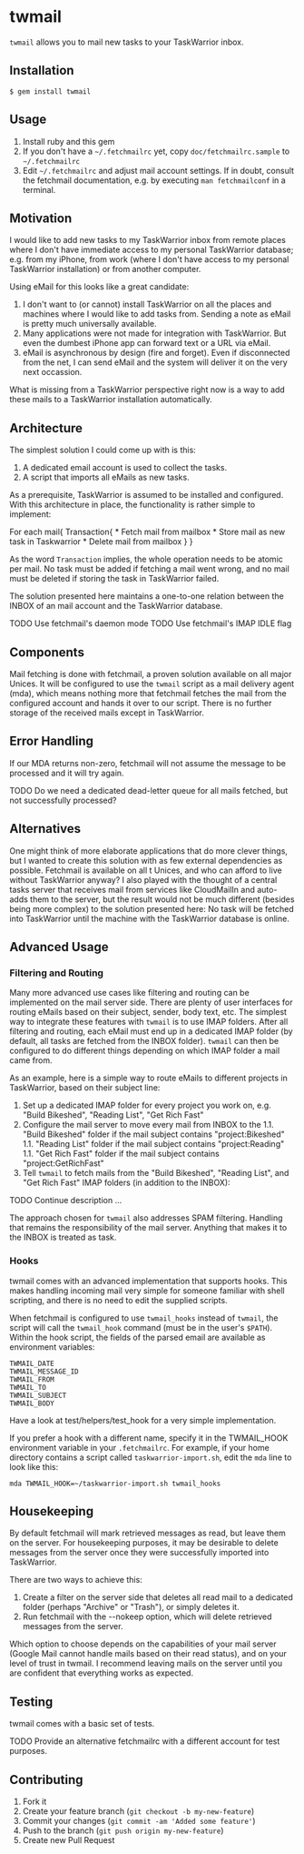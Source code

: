 # twmail

`twmail` allows you to mail new tasks to your TaskWarrior inbox.

## Installation

    $ gem install twmail

## Usage

1. Install ruby and this gem
1. If you don't have a `~/.fetchmailrc` yet, copy `doc/fetchmailrc.sample` to `~/.fetchmailrc`
1. Edit `~/.fetchmailrc` and adjust mail account settings. If in doubt, consult the fetchmail documentation, e.g. by executing `man fetchmailconf` in a terminal.

## Motivation
I would like to add new tasks to my TaskWarrior inbox from remote places where I don't have immediate access to my personal TaskWarrior database; e.g. from my iPhone, from work (where I don't have access to my personal TaskWarrior installation) or from another computer. 

Using eMail for this looks like a great candidate:

1. I don't want to (or cannot) install TaskWarrior on all the places and machines where I would like to add tasks from. Sending a note as eMail is pretty much universally available. 
1. Many applications were not made for integration with TaskWarrior. But even the dumbest iPhone app can forward text or a URL via eMail.
1. eMail is asynchronous by design (fire and forget). Even if disconnected from the net, I can send eMail and the system will deliver it on the very next occassion.

What is missing from a TaskWarrior perspective right now is a way to add these mails to a TaskWarrior installation automatically.

## Architecture
The simplest solution I could come up with is this:

1. A dedicated email account is used to collect the tasks.
1. A script that imports all eMails as new tasks.

As a prerequisite, TaskWarrior is assumed to be installed and configured. With this architecture in place, the functionality is rather simple to implement:

  For each mail{
    Transaction{
      * Fetch mail from mailbox
      * Store mail as new task in Taskwarrior
      * Delete mail from mailbox
    }
  }

  As the word `Transaction` implies, the whole operation needs to be atomic per mail. No task must be added if fetching a mail went wrong, and no mail must be deleted if storing the task in TaskWarrior failed.

The solution presented here maintains a one-to-one relation between the INBOX of an mail account and the TaskWarrior database.

TODO Use fetchmail's daemon mode
TODO Use fetchmail's IMAP IDLE flag

## Components
Mail fetching is done with fetchmail, a proven solution available on all major Unices. It will be configured to use the `twmail` script as a mail delivery agent (mda), which means nothing more that fetchmail fetches the mail from the configured account and hands it over to our script. There is no further storage of the received mails except in TaskWarrior.

## Error Handling
If our MDA returns non-zero, fetchmail will not assume the message to be processed and it will try again.

TODO Do we need a dedicated dead-letter queue for all mails fetched, but not successfully processed?

## Alternatives
One might think of more elaborate applications that do more clever things, but I wanted to create this solution with as few external dependencies as possible. Fetchmail is available on all t Unices, and who can afford to live without TaskWarrior anyway? I also played with the thought of a central tasks server that receives mail from services like CloudMailIn and auto-adds them to the server, but the result would not be much different (besides being more complex) to the solution presented here: No task will be fetched into TaskWarrior until the machine with the TaskWarrior database is online.

## Advanced Usage
### Filtering and Routing
Many more advanced use cases like filtering and routing can be implemented on the mail server side. There are plenty of user interfaces for routing eMails based on their subject, sender, body text, etc. The simplest way to integrate these features with `twmail` is to use IMAP folders. After all filtering and routing, each eMail must end up in a dedicated IMAP folder (by default, all tasks are fetched from the INBOX folder). `twmail` can then be configured to do different things depending on which IMAP folder a mail came from.

As an example, here is a simple way to route eMails to different projects in TaskWarrior, based on their subject line:

1. Set up a dedicated IMAP folder for every project you work on, e.g. "Build Bikeshed", "Reading List", "Get Rich Fast"
1. Configure the mail server to move every mail from INBOX to the
  1.1. "Build Bikeshed" folder if the mail subject contains "project:Bikeshed"
  1.1. "Reading List" folder if the mail subject contains "project:Reading"
  1.1. "Get Rich Fast" folder if the mail subject contains "project:GetRichFast"
1. Tell `twmail` to fetch mails from the "Build Bikeshed", "Reading List", and "Get Rich Fast" IMAP folders (in addition to the INBOX):

TODO Continue description ...

The approach chosen for `twmail` also addresses SPAM filtering. Handling that remains the responsibility of the mail server. Anything that makes it to the INBOX is treated as task.

### Hooks
twmail comes with an advanced implementation that supports hooks. This makes handling incoming mail very simple for someone familiar with shell scripting, and there is no need to edit the supplied scripts. 

When fetchmail is configured to use `twmail_hooks` instead of `twmail`, the script will call the `twmail_hook` command (must be in the user's `$PATH`). Within the hook script, the fields of the parsed email are available as environment variables:

    TWMAIL_DATE
    TWMAIL_MESSAGE_ID
    TWMAIL_FROM
    TWMAIL_TO
    TWMAIL_SUBJECT
    TWMAIL_BODY

Have a look at test/helpers/test_hook for a very simple implementation.

If you prefer a hook with a different name, specify it in the TWMAIL_HOOK environment variable in your `.fetchmailrc`. For example, if your home directory contains a script called `taskwarrior-import.sh`, edit the `mda` line to look like this:

    mda TWMAIL_HOOK=~/taskwarrior-import.sh twmail_hooks

## Housekeeping
By default fetchmail will mark retrieved messages as read, but leave them on the server. For housekeeping purposes, it may be desirable to delete messages from the server once they were successfully imported into TaskWarrior.

There are two ways to achieve this:

1. Create a filter on the server side that deletes all read mail to a dedicated folder (perhaps "Archive" or "Trash"), or simply deletes it.
1. Run fetchmail with the --nokeep option, which will delete retrieved messages from the server.

Which option to choose depends on the capabilities of your mail server (Google Mail cannot handle mails based on their read status), and on your level of trust in twmail. I recommend leaving mails on the server until you are confident that everything works as expected.

## Testing
twmail comes with a basic set of tests.

TODO Provide an alternative fetchmailrc with a different account for test purposes.

## Contributing

1. Fork it
2. Create your feature branch (`git checkout -b my-new-feature`)
3. Commit your changes (`git commit -am 'Added some feature'`)
4. Push to the branch (`git push origin my-new-feature`)
5. Create new Pull Request
